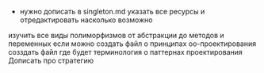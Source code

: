 - нужно дописать в singleton.md указать все ресурсы и отредактировать насколько возможно

изучить все виды полиморфизмов от абстракции до методов и переменных если можно
создать файл о принципах оо-проектирования
созздать файл где будет терминология о паттернах проектирования
Дописать про стратегию
